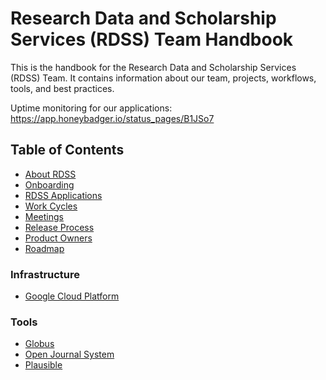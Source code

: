 # Research Data and Scholarship Services (RDSS) Team Handbook

This is the handbook for the Research Data and Scholarship Services (RDSS) Team. It contains information about our team, projects, workflows, tools, and best practices.

Uptime monitoring for our applications: https://app.honeybadger.io/status_pages/B1JSo7

## Table of Contents

- [About RDSS](about.md)
- [Onboarding](onboarding.md)
- [RDSS Applications](applications.md)
- [Work Cycles](work_cycles.md)
- [Meetings](meetings.md)
- [Release Process](release_process.md)
- [Product Owners](product_owners.md)
- [Roadmap](roadmap.md)

### Infrastructure

- [Google Cloud Platform](gcp.md)

### Tools

- [Globus](globus.md)
- [Open Journal System](ojs.md)
- [Plausible](plausible.md)
